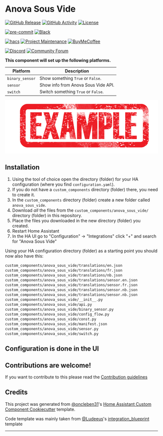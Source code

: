 # Anova Sous Vide

[![GitHub Release][releases-shield]][releases]
[![GitHub Activity][commits-shield]][commits]
[![License][license-shield]](LICENSE)

[![pre-commit][pre-commit-shield]][pre-commit]
[![Black][black-shield]][black]

[![hacs][hacsbadge]][hacs]
[![Project Maintenance][maintenance-shield]][user_profile]
[![BuyMeCoffee][buymecoffeebadge]][buymecoffee]

[![Discord][discord-shield]][discord]
[![Community Forum][forum-shield]][forum]

**This component will set up the following platforms.**

| Platform        | Description                         |
| --------------- | ----------------------------------- |
| `binary_sensor` | Show something `True` or `False`.   |
| `sensor`        | Show info from Anova Sous Vide API. |
| `switch`        | Switch something `True` or `False`. |

![example][exampleimg]

## Installation

1. Using the tool of choice open the directory (folder) for your HA configuration (where you find `configuration.yaml`).
2. If you do not have a `custom_components` directory (folder) there, you need to create it.
3. In the `custom_components` directory (folder) create a new folder called `anova_sous_vide`.
4. Download _all_ the files from the `custom_components/anova_sous_vide/` directory (folder) in this repository.
5. Place the files you downloaded in the new directory (folder) you created.
6. Restart Home Assistant
7. In the HA UI go to "Configuration" -> "Integrations" click "+" and search for "Anova Sous Vide"

Using your HA configuration directory (folder) as a starting point you should now also have this:

```text
custom_components/anova_sous_vide/translations/en.json
custom_components/anova_sous_vide/translations/fr.json
custom_components/anova_sous_vide/translations/nb.json
custom_components/anova_sous_vide/translations/sensor.en.json
custom_components/anova_sous_vide/translations/sensor.fr.json
custom_components/anova_sous_vide/translations/sensor.nb.json
custom_components/anova_sous_vide/translations/sensor.nb.json
custom_components/anova_sous_vide/__init__.py
custom_components/anova_sous_vide/api.py
custom_components/anova_sous_vide/binary_sensor.py
custom_components/anova_sous_vide/config_flow.py
custom_components/anova_sous_vide/const.py
custom_components/anova_sous_vide/manifest.json
custom_components/anova_sous_vide/sensor.py
custom_components/anova_sous_vide/switch.py
```

## Configuration is done in the UI

<!---->

## Contributions are welcome!

If you want to contribute to this please read the [Contribution guidelines](CONTRIBUTING.md)

## Credits

This project was generated from [@oncleben31](https://github.com/oncleben31)'s [Home Assistant Custom Component Cookiecutter](https://github.com/oncleben31/cookiecutter-homeassistant-custom-component) template.

Code template was mainly taken from [@Ludeeus](https://github.com/ludeeus)'s [integration_blueprint][integration_blueprint] template

---

[integration_blueprint]: https://github.com/custom-components/integration_blueprint
[black]: https://github.com/psf/black
[black-shield]: https://img.shields.io/badge/code%20style-black-000000.svg?style=for-the-badge
[buymecoffee]: https://www.buymeacoffee.com/LashL
[buymecoffeebadge]: https://img.shields.io/badge/buy%20me%20a%20coffee-donate-yellow.svg?style=for-the-badge
[commits-shield]: https://img.shields.io/github/commit-activity/y/Lash-L/anova-sous-vide.svg?style=for-the-badge
[commits]: https://github.com/Lash-L/anova-sous-vide/commits/main
[hacs]: https://hacs.xyz
[hacsbadge]: https://img.shields.io/badge/HACS-Custom-orange.svg?style=for-the-badge
[discord]: https://discord.gg/Qa5fW2R
[discord-shield]: https://img.shields.io/discord/330944238910963714.svg?style=for-the-badge
[exampleimg]: example.png
[forum-shield]: https://img.shields.io/badge/community-forum-brightgreen.svg?style=for-the-badge
[forum]: https://community.home-assistant.io/
[license-shield]: https://img.shields.io/github/license/Lash-L/anova-sous-vide.svg?style=for-the-badge
[maintenance-shield]: https://img.shields.io/badge/maintainer-%40Lash-L-blue.svg?style=for-the-badge
[pre-commit]: https://github.com/pre-commit/pre-commit
[pre-commit-shield]: https://img.shields.io/badge/pre--commit-enabled-brightgreen?style=for-the-badge
[releases-shield]: https://img.shields.io/github/release/Lash-L/anova-sous-vide.svg?style=for-the-badge
[releases]: https://github.com/Lash-L/anova-sous-vide/releases
[user_profile]: https://github.com/Lash-L
